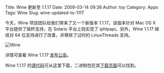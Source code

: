 Title: Wine 更新至 1.1.17
Date: 2009-03-14 09:38
Author: toy
Category: Apps
Tags: Wine
Slug: wine-updated-to-1117

今天，Wine 项目团队给我们带来了又一个新版本 1.1.17。该版本针对 Mac OS X
平台提供了摇杆支持，在 Solaris 平台上则实现了 iphlpapi。另外，Wine
1.1.17 继续对 64 位支持进行了改善，并移除了过时的 LinuxThreads 支持。

![Wine](http://i.linuxtoy.org/i/2007/04/winehq.png)

详情可查看 Wine 1.1.17
[发布公告](http://www.winehq.org/announce/1.1.17)。

Wine 1.1.17
的[源代码](http://ibiblio.org/pub/linux/system/emulators/wine/)可从这里下载，二进制包在其[下载页面](http://www.winehq.org/download)可以找到。
